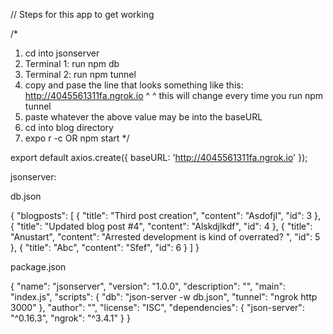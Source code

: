 // Steps for this app to get working

/\*

1. cd into jsonserver
2. Terminal 1: run npm db
3. Terminal 2: run npm tunnel
4. copy and pase the line that looks something like this:
   http://4045561311fa.ngrok.io
   ^ ^ this will change every time you run npm tunnel
5. paste whatever the above value may be into the baseURL
6. cd into blog directory
7. expo r -c OR npm start
   \*/

export default axios.create({
baseURL: 'http://4045561311fa.ngrok.io'
});

jsonserver:

db.json

{
"blogposts": [
{
"title": "Third post creation",
"content": "Asdofjl",
"id": 3
},
{
"title": "Updated blog post #4",
"content": "Alskdjlkdf",
"id": 4
},
{
"title": "Anustart",
"content": "Arrested development is kind of overrated? ",
"id": 5
},
{
"title": "Abc",
"content": "Sfef",
"id": 6
}
]
}

package.json

{
"name": "jsonserver",
"version": "1.0.0",
"description": "",
"main": "index.js",
"scripts": {
"db": "json-server -w db.json",
"tunnel": "ngrok http 3000"
},
"author": "",
"license": "ISC",
"dependencies": {
"json-server": "^0.16.3",
"ngrok": "^3.4.1"
}
}
